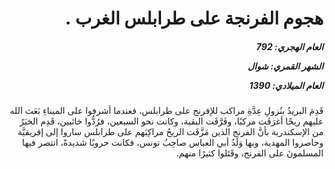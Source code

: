<h1 dir="rtl">هجوم الفرنجة على طرابلس الغرب .</h1>

<h5 dir="rtl">العام الهجري:  792

الشهر القمري: شوال

العام الميلادي: 1390</h5>

<p dir="rtl">قَدِمَ البريدُ بنُزولِ عِدَّةِ مراكب للإفرنج على طرابلس، فعندما أشرفوا على الميناءِ بَعَث الله عليهم ريحًا أغرَقَت مركبًا، وفَرَّقَت البقية، وكانت نحو السبعين، فرُدُّوا خائبين، قَدِم الخبَرُ من الإسكندرية بأنَّ الفرنج الذين مَزَّقَت الريحُ مراكِبَهم على طرابلس ساروا إلى إفريقيَّة وحاصروا المهدية، وبها وَلَدُ أبي العباس صاحِبُ تونس، فكانت حروبًا شديدةً، انتصر فيها المسلمونَ على الفرنج، وقَتَلوا كثيرًا منهم.</p></br>
